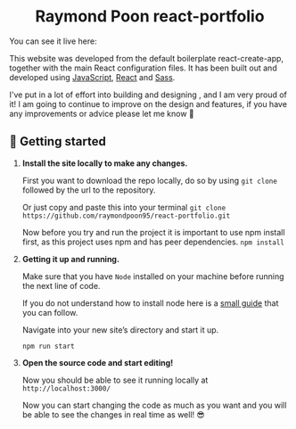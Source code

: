 <h1 align="center">
  Raymond Poon react-portfolio
</h1>

You can see it live here: 
<!-- [name of website](link to website) -->

This website was developed from the default boilerplate react-create-app, together with the main React configuration files. It has been built out and developed using [JavaScript](https://www.javascript.com/), [React](https://reactjs.org/) and [Sass](https://sass-lang.com/).


I've put in a lot of effort into building and designing <!-- [name of website](link to website) -->
, and I am very proud of it! I am going to continue to improve on the design and features, if you have any improvements or advice please let me know 🙏

## 🚀 Getting started

1. **Install the site locally to make any changes.**
    
    First you want to download the repo locally, do so by using ```git clone``` followed by the url to the repository.
    
    Or just copy and paste this into your terminal ```git clone https://github.com/raymondpoon95/react-portfolio.git```
    
    Now before you try and run the project it is important to use npm install first, as this project uses npm and has peer dependencies.
    ```npm install```
    
2. **Getting it up and running.**

    Make sure that you have ```Node``` installed on your machine before running the next line of code.
    
    If you do not understand how to install node here is a [small guide](https://nodejs.dev/download/package-manager/) that you can follow.
    
    Navigate into your new site’s directory and start it up.
    
    ```
    npm run start
    ```
    
3. **Open the source code and start editing!**

    Now you should be able to see it running locally at `http://localhost:3000/`
    
    Now you can start changing the code as much as you want and you will be able to see the changes in real time as well! 😎
